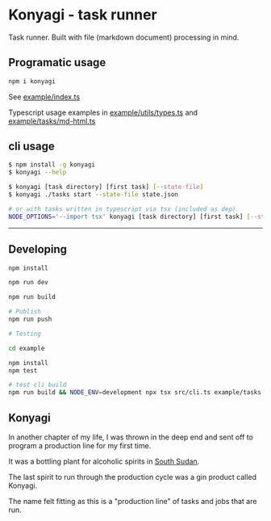 # Konyagi - task runner

Task runner. Built with file (markdown document) processing in mind.

## Programatic usage

```bash
npm i konyagi
```

See [example/index.ts](example/index.ts)

Typescript usage examples in [example/utils/types.ts](example/utils/types.ts) and [example/tasks/md-html.ts](example/tasks/md-html.ts)

## cli usage

```bash
$ npm install -g konyagi
$ konyagi --help

$ konyagi [task directory] [first task] [--state-file]
$ konyagi ./tasks start --state-file state.json

# or with tasks written in typescript via tsx (included as dep)
NODE_OPTIONS='--import tsx' konyagi [task directory] [first task] [--state-file]
```

---

## Developing

```bash
npm install

npm run dev

npm run build

# Publish
npm run push

# Testing

cd example

npm install
npm test

# test cli build
npm run build && NODE_ENV=development npx tsx src/cli.ts example/tasks load-docs
```

## Konyagi

In another chapter of my life, I was thrown in the deep end and sent off to program a production line for my first time.

It was a bottling plant for alcoholic spirits in [South Sudan](https://en.wikipedia.org/wiki/Southern_Sudan_Beverages_Limited).

The last spirit to run through the production cycle was a gin product called Konyagi.

The name felt fitting as this is a "production line" of tasks and jobs that are run.
